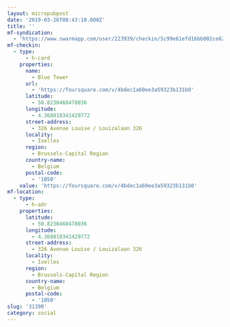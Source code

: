 ```yaml
---
layout: micropubpost
date: '2019-03-26T08:43:10.000Z'
title: ''
mf-syndication:
  - 'https://www.swarmapp.com/user/223939/checkin/5c99e61efd16bb002ce62877'
mf-checkin:
  - type:
      - h-card
    properties:
      name:
        - Blue Tower
      url:
        - 'https://foursquare.com/v/4bdec1a60ee3a59323b131b0'
      latitude:
        - 50.8230460478036
      longitude:
        - 4.368810341429772
      street-address:
        - 326 Avenue Louise / Louizalaan 326
      locality:
        - Ixelles
      region:
        - Brussels-Capital Region
      country-name:
        - Belgium
      postal-code:
        - '1050'
    value: 'https://foursquare.com/v/4bdec1a60ee3a59323b131b0'
mf-location:
  - type:
      - h-adr
    properties:
      latitude:
        - 50.8230460478036
      longitude:
        - 4.368810341429772
      street-address:
        - 326 Avenue Louise / Louizalaan 326
      locality:
        - Ixelles
      region:
        - Brussels-Capital Region
      country-name:
        - Belgium
      postal-code:
        - '1050'
slug: '31390'
category: social
---
```

